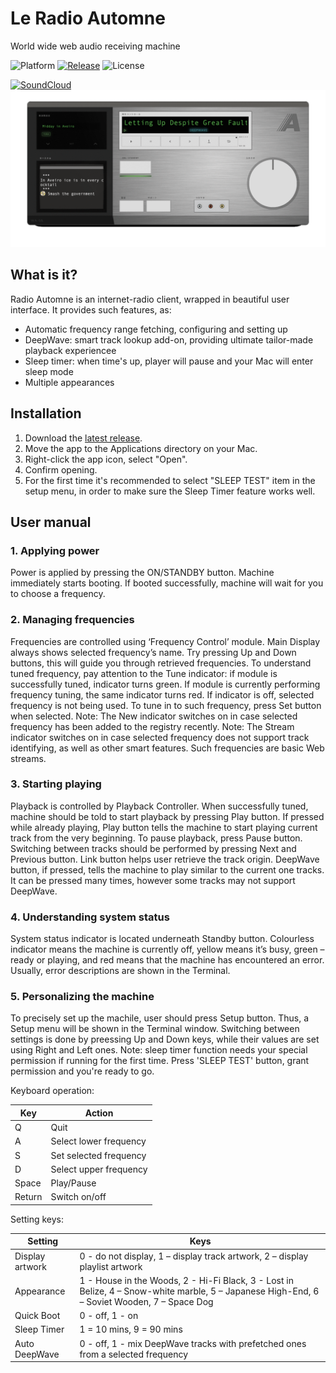 #  Le Radio Automne
World wide web audio receiving machine

![Platform](https://img.shields.io/badge/platform-macOS-lightgrey)
[![Release](https://img.shields.io/badge/latest%20release-v1.0.3%20Laika-lightgrey)](https://github.com/Lesterrry/Radio-Automne/releases/latest)
![License](https://img.shields.io/badge/license-MIT-lightgrey)

[![SoundCloud](https://img.shields.io/badge/SoundCloud-listen-9cf?style=social&logo=soundcloud)](https://soundcloud.com/lesterrry)
![Screenshot](https://github.com/Lesterrry/Radio-Automne/blob/main/screeens/Main.gif)
## What is it?
Radio Automne is an internet-radio client, wrapped in beautiful user interface. It provides such features, as:
- Automatic frequency range fetching, configuring and setting up
- DeepWave: smart track lookup add-on, providing ultimate tailor-made playback experiencee
- Sleep timer: when time's up, player will pause and your Mac will enter sleep mode
- Multiple appearances 
## Installation
1. Download the [latest release](https://github.com/Lesterrry/Radio-Automne/releases/latest).
2. Move the app to the Applications directory on your Mac.
3. Right-click the app icon, select "Open".
4. Confirm opening.
5. For the first time it's recommended to select "SLEEP TEST" item in the setup menu, in order to make sure the Sleep Timer feature works well.
## User manual
### 1. Applying power
Power is applied by pressing the ON/STANDBY button. Machine immediately starts booting. If booted successfully, machine will wait for you to choose a frequency.
### 2. Managing frequencies
Frequencies are controlled using ‘Frequency Control’ module. Main Display always shows selected frequency’s name. Try pressing Up and Down buttons, this will guide you through retrieved frequencies. To understand tuned frequency, pay attention to the Tune indicator: if module is successfully tuned, indicator turns green. If module is currently performing frequency tuning, the same indicator turns red. If indicator is off, selected frequency is not being used. To tune in to such frequency, press Set button when selected.
Note: The New indicator switches on in case selected frequency has been added to the registry recently.
Note: The Stream indicator switches on in case selected frequency does not support track identifying, as well as other smart features. Such frequencies are basic Web streams.
### 3. Starting playing
Playback is controlled by Playback Controller. When successfully tuned, machine should be told to start playback by pressing Play button. If pressed while already playing, Play button tells the machine to start playing current track from the very beginning. 
To pause playback, press Pause button.
Switching between tracks should be performed by pressing Next and Previous button.
Link button helps user retrieve the track origin.
DeepWave button, if pressed, tells the machine to play similar to the current one tracks. It can be pressed many times, however some tracks may not support DeepWave.
### 4. Understanding system status
System status indicator is located underneath Standby button. Colourless indicator means the machine is currently off, yellow means it’s busy, green – ready or playing, and red means that the machine has encountered an error. Usually, error descriptions are shown in the Terminal.
### 5. Personalizing the machine
To precisely set up the machile, user should press Setup button. Thus, a Setup menu will be shown in the Terminal window. Switching between settings is done by preessing Up and Down keys, while their values are set using Right and Left ones.
Note: sleep timer function needs your special permission if running for the first time. Press 'SLEEP TEST' button, grant permission and you're ready to go.

Keyboard operation:

| Key | Action |
| ------ | ------ |
| Q | Quit |
| A | Select lower frequency |
| S | Set selected frequency |
| D | Select upper frequency |
| Space | Play/Pause |
| Return | Switch on/off |

Setting keys:

| Setting | Keys |
| ------ | ------ |
| Display artwork | 0 - do not display, 1 – display track artwork, 2 – display playlist artwork |
| Appearance | 1 - House in the Woods, 2 - Hi-Fi Black, 3 - Lost in Belize, 4 – Snow-white marble, 5 – Japanese High-End, 6 – Soviet Wooden, 7 – Space Dog |
| Quick Boot | 0 - off, 1 - on |
| Sleep Timer | 1 = 10 mins, 9 = 90 mins |
| Auto DeepWave | 0 - off, 1 - mix DeepWave tracks with prefetched ones from a selected frequency |
